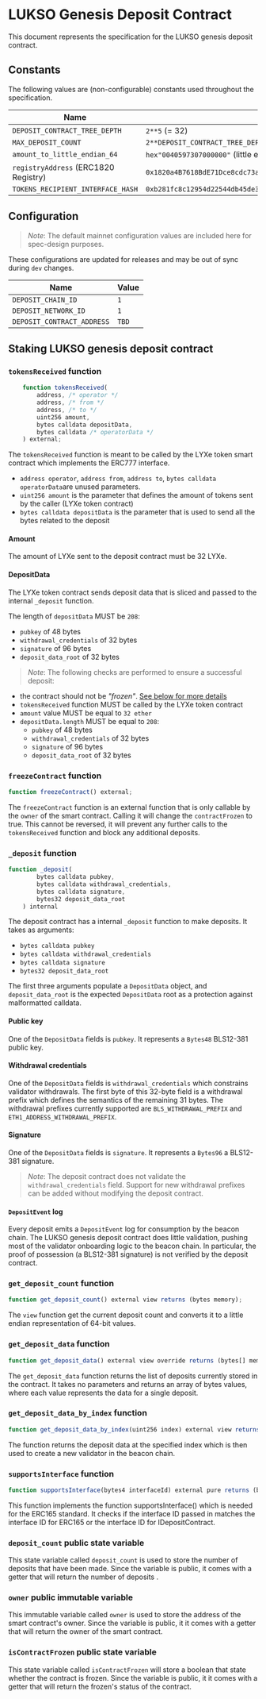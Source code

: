# LUKSO Genesis Deposit Contract

This document represents the specification for the LUKSO genesis deposit contract.

## Constants

The following values are (non-configurable) constants used throughout the specification.

| Name                                 | Value                                                                  |
| ------------------------------------ | ---------------------------------------------------------------------- |
| `DEPOSIT_CONTRACT_TREE_DEPTH`        | `2**5` (= 32)                                                          |
| `MAX_DEPOSIT_COUNT`                  | `2**DEPOSIT_CONTRACT_TREE_DEPTH - 1`                                   |
| `amount_to_little_endian_64`         | `hex"0040597307000000"` (little endian hex value of: 32 LYXe / 1 gwei) |
| `registryAddress` (ERC1820 Registry) | `0x1820a4B7618BdE71Dce8cdc73aAB6C95905faD24`                           |
| `TOKENS_RECIPIENT_INTERFACE_HASH`    | `0xb281fc8c12954d22544db45de3159a39272895b169a852b314f9cc762e44c53b`   |

## Configuration

> _Note_: The default mainnet configuration values are included here for spec-design purposes.

<!-- The different configurations for mainnet, testnets, and YAML-based testing can be found in the [`configs/constant_presets`](../../configs) directory. -->

These configurations are updated for releases and may be out of sync during `dev` changes.

| Name                       | Value |
| -------------------------- | ----- |
| `DEPOSIT_CHAIN_ID`         | `1`   |
| `DEPOSIT_NETWORK_ID`       | `1`   |
| `DEPOSIT_CONTRACT_ADDRESS` | `TBD` |

## Staking LUKSO genesis deposit contract

### `tokensReceived` function

```js
    function tokensReceived(
        address, /* operator */
        address, /* from */
        address, /* to */
        uint256 amount,
        bytes calldata depositData,
        bytes calldata /* operatorData */
    ) external;
```

The `tokensReceived` function is meant to be called by the LYXe token smart contract which implements the ERC777 interface.

- `address operator`, `address from`, `address to`, `bytes calldata operatorData`are unused parameters.
- `uint256 amount` is the parameter that defines the amount of tokens sent by the caller (LYXe token contract)
- `bytes calldata depositData` is the parameter that is used to send all the bytes related to the deposit

#### Amount

The amount of LYXe sent to the deposit contract must be 32 LYXe.

#### DepositData

The LYXe token contract sends deposit data that is sliced and passed to the internal `_deposit` function.

The length of `depositData` MUST be `208`:

- `pubkey` of 48 bytes
- `withdrawal_credentials` of 32 bytes
- `signature` of 96 bytes
- `deposit_data_root` of 32 bytes

> _Note_: The following checks are performed to ensure a successful deposit:

- the contract should not be _"frozen"_. [See below for more details](#freezeContract-function)
- `tokensReceived` function MUST be called by the LYXe token contract
- `amount` value MUST be equal to `32 ether`
- `depositData.length` MUST be equal to `208`:
  - `pubkey` of 48 bytes
  - `withdrawal_credentials` of 32 bytes
  - `signature` of 96 bytes
  - `deposit_data_root` of 32 bytes

### `freezeContract` function

```js
function freezeContract() external;
```

The `freezeContract` function is an external function that is only callable by the `owner` of the smart contract.
Calling it will change the `contractFrozen` to true. This cannot be reversed, it will prevent any further calls to the `tokensReceived` function and block any additional deposits.

### `_deposit` function

```js
function _deposit(
        bytes calldata pubkey,
        bytes calldata withdrawal_credentials,
        bytes calldata signature,
        bytes32 deposit_data_root
    ) internal
```

The deposit contract has a internal `_deposit` function to make deposits.
It takes as arguments:

- `bytes calldata pubkey`
- `bytes calldata withdrawal_credentials`
- `bytes calldata signature`
- `bytes32 deposit_data_root`

The first three arguments populate a `DepositData` object, and `deposit_data_root` is the expected `DepositData` root as a protection against malformatted calldata.

#### Public key

One of the `DepositData` fields is `pubkey`. It represents a `Bytes48` BLS12-381 public key.

#### Withdrawal credentials

One of the `DepositData` fields is `withdrawal_credentials` which constrains validator withdrawals.
The first byte of this 32-byte field is a withdrawal prefix which defines the semantics of the remaining 31 bytes.
The withdrawal prefixes currently supported are `BLS_WITHDRAWAL_PREFIX` and `ETH1_ADDRESS_WITHDRAWAL_PREFIX`.

#### Signature

One of the `DepositData` fields is `signature`. It represents a `Bytes96` a BLS12-381 signature.

> _Note_: The deposit contract does not validate the `withdrawal_credentials` field.
> Support for new withdrawal prefixes can be added without modifying the deposit contract.

#### `DepositEvent` log

Every deposit emits a `DepositEvent` log for consumption by the beacon chain. The LUKSO genesis deposit contract does little validation, pushing most of the validator onboarding logic to the beacon chain. In particular, the proof of possession (a BLS12-381 signature) is not verified by the deposit contract.

### `get_deposit_count` function

```js
function get_deposit_count() external view returns (bytes memory);
```

The `view` function get the current deposit count and converts it to a little endian representation of 64-bit values.

### `get_deposit_data` function

```js
function get_deposit_data() external view override returns (bytes[] memory returnedArray);
```

The `get_deposit_data` function returns the list of deposits currently stored in the contract. It takes no parameters and returns an array of bytes values, where each value represents the data for a single deposit.

### `get_deposit_data_by_index` function

```js
function get_deposit_data_by_index(uint256 index) external view returns (bytes memory);
```

The function returns the deposit data at the specified index which is then used to create a new validator in the beacon chain.

### `supportsInterface` function

```js
function supportsInterface(bytes4 interfaceId) external pure returns (bool);
```

This function implements the function supportsInterface() which is needed for the ERC165 standard. It checks if the interface ID passed in matches the interface ID for ERC165 or the interface ID for IDepositContract.

### `deposit_count` public state variable

This state variable called `deposit_count` is used to store the number of deposits that have been made. Since the variable is public, it comes with a getter that will return the number of deposits .

### `owner` public immutable variable

This immutable variable called `owner` is used to store the address of the smart contract's owner. Since the variable is public, it it comes with a getter that will return the owner of the smart contract.

### `isContractFrozen` public state variable

This state variable called `isContractFrozen` will store a boolean that state whether the contract is frozen. Since the variable is public, it it comes with a getter that will return the frozen's status of the contract.

